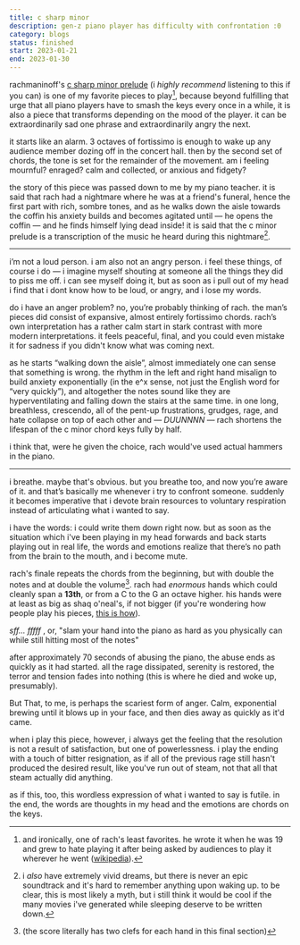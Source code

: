 ```yaml
---
title: c sharp minor
description: gen-z piano player has difficulty with confrontation :0
category: blogs
status: finished
start: 2023-01-21
end: 2023-01-30
---
```



rachmaninoff's [c sharp minor prelude](https://www.youtube.com/watch?v=ZcG-DnGdWRw) (i _highly recommend_ listening to this if you can) is one of my favorite pieces to play[^and-rach's-least-favorite], because beyond fulfilling that urge that all piano players have to smash the keys every once in a while, it is also a piece that transforms depending on the mood of the player.
it can be extraordinarily sad one phrase and extraordinarily angry the next. 

it starts like an alarm. 3 octaves of fortissimo is enough to wake up any audience member dozing off in the concert hall.
then by the second set of chords, the tone is set for the remainder of the movement. 
am i feeling mournful? enraged? calm and collected, or anxious and fidgety? 

the story of this piece was passed down to me by my piano teacher. 
it is said that rach had a nightmare where he was at a friend's funeral, hence the first part with rich, sombre tones, and as he walks down the aisle towards the coffin his anxiety builds and becomes agitated until — he opens the coffin — and he finds himself lying dead inside! 
it is said that the c minor prelude is a transcription of the music he heard during this nightmare[^no-fair]. 

---

i’m not a loud person. i am also not an angry person. 
i feel these things, of course i do — i imagine myself shouting at someone all the things they did to piss me off. 
i can see myself doing it, but as soon as i pull out of my head i find that i dont know how to be loud, or angry, and i lose my words. 

do i have an anger problem? no, you’re probably thinking of rach. the man’s pieces did consist of expansive, almost entirely fortissimo chords.
rach’s own interpretation has a rather calm start in stark contrast with more modern interpretations. 
it feels peaceful, final, and you could even mistake it for sadness if you didn't know what was coming next. 

as he starts “walking down the aisle”, almost immediately one can sense that something is wrong. 
the rhythm in the left and right hand misalign to build anxiety exponentially (in the e^x sense, not just the English word for “very quickly”), and altogether the notes sound like they are hyperventilating and falling down the stairs at the same time. 
in one long, breathless, crescendo, all of the pent-up frustrations, grudges, rage, and hate collapse on top of each other and — <em class='hl'> DUUNNNN </em> — rach shortens the lifespan of the c minor chord keys fully by half.

i think that, were he given the choice, rach would've used actual hammers in the piano.

---

i breathe. maybe that's obvious. but you breathe too, and now you’re aware of it. 
and that’s basically me whenever i try to confront someone. 
suddenly it becomes imperative that i devote brain resources to voluntary respiration instead of articulating what i wanted to say. 

i have the words: i could write them down right now. 
but as soon as the situation which i've been playing in my head forwards and back starts playing out in real life, the words and emotions realize that there’s no path from the brain to the mouth, and i become mute. 

rach's finale repeats the chords from the beginning, but with double the notes and at double the volume[^facts]. 
rach had _enormous_ hands which could cleanly span a **13th**, or from a C to the G an octave higher. his hands were at least as big as shaq o'neal's, if not bigger (if you're wondering how people play his pieces, [this is how](https://www.youtube.com/watch?v=ifKKlhYF53w)). 

<article-image src='rach-sfff.png' alt='score of the c sharp minor prelude. it looks very loud'> </article-image>
<div class='img-caption'> <em> sff... fffff </em>, or, "slam your hand into the piano as hard as you physically can while still hitting most of the notes"</div>


after approximately 70 seconds of abusing the piano, the abuse ends as quickly as it had started. 
all the rage dissipated, serenity is restored, the terror and tension fades into nothing (this is where he died and woke up, presumably).

But That, to me, is perhaps the scariest form of anger. 
Calm, exponential brewing until it blows up in your face, and then dies away as quickly as it'd came.

when i play this piece, however, i always get the feeling that the resolution is not a result of satisfaction, but one of powerlessness. 
i play the ending with a touch of bitter resignation, as if all of the previous rage still hasn't produced the desired result, like you've run out of steam, not that all that steam actually did anything. 

as if this, too, this wordless expression of what i wanted to say is futile. 
in the end, the words are thoughts in my head and the emotions are chords on the keys. 

 
[^and-rach's-least-favorite]: and ironically, one of rach's least favorites. he wrote it when he was 19 and grew to hate playing it after being asked by audiences to play it wherever he went ([wikipedia](https://en.wikipedia.org/wiki/Prelude_in_C-sharp_minor_(Rachmaninoff)#Reception)).
[^no-fair]: i _also_ have extremely vivid dreams, but there is never an epic soundtrack and it's hard to remember anything upon waking up. to be clear, this is most likely a myth, but i still think it would be cool if the many movies i've generated while sleeping deserve to be written down.
[^facts]: (the score literally has two clefs for each hand in this final section)
